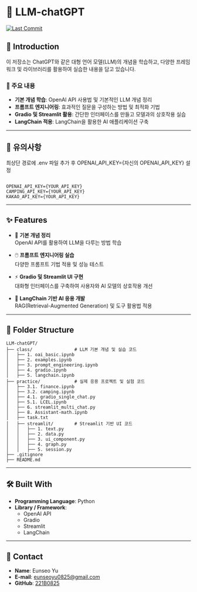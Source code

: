 # 📕 LLM-chatGPT

[![Last Commit](https://img.shields.io/github/last-commit/221b0825/LLM-chatGPT)](https://github.com/221b0825/LLM-chatGPT/commits/main)

## 🚀 Introduction

이 저장소는 ChatGPT와 같은 대형 언어 모델(LLM)의 개념을 학습하고, 다양한 프레임워크 및 라이브러리를 활용하여 실습한 내용을 담고 있습니다.

### 🔹 주요 내용
- **기본 개념 학습**: OpenAI API 사용법 및 기본적인 LLM 개념 정리
- **프롬프트 엔지니어링**: 효과적인 질문을 구성하는 방법 및 최적화 기법
- **Gradio 및 Streamlit 활용**: 간단한 인터페이스를 만들고 모델과의 상호작용 실습
- **LangChain 적용**: LangChain을 활용한 AI 애플리케이션 구축

---

## 🔔 유의사항
최상단 경로에 .env 파일 추가 후 OPENAI_API_KEY={자신의 OPENAI_API_KEY} 설정
```plaintext

OPENAI_API_KEY={YOUR_API_KEY}
CAMPING_API_KEY={YOUR_API_KEY}
KAKAO_API_KEY={YOUR_API_KEY}

```

---

## ✨ Features
- 📂 **기본 개념 정리**  
  OpenAI API를 활용하여 LLM을 다루는 방법 학습

- 🖱️ **프롬프트 엔지니어링 실습**  
  다양한 프롬프트 기법 적용 및 성능 테스트

- ⚡ **Gradio 및 Streamlit UI 구현**  
  대화형 인터페이스를 구축하여 사용자와 AI 모델의 상호작용 개선

- 🔗 **LangChain 기반 AI 응용 개발**  
  RAG(Retrieval-Augmented Generation) 및 도구 활용법 적용

---

## 📂 Folder Structure
```plaintext
LLM-chatGPT/
├── class/                # LLM 기본 개념 및 실습 코드
│   ├── 1. oai_basic.ipynb
│   ├── 2. examples.ipynb
│   ├── 3. prompt_engineering.ipynb
│   ├── 4. gradio.ipynb
│   ├── 5. langchain.ipynb
├── practice/             # 실제 응용 프로젝트 및 실험 코드
│   ├── 3.1. finance.ipynb
│   ├── 3.2. camping.ipynb
│   ├── 4.1. gradio_single_chat.py
│   ├── 5.1. LCEL.ipynb
│   ├── 6. streamlit_multi_chat.py
│   ├── 8. Assistant-math.ipynb
│   ├── task.txt
│   ├── streamlit/        # Streamlit 기반 UI 코드
│   │   ├── 1. text.py
│   │   ├── 2. data.py
│   │   ├── 3. ui_component.py
│   │   ├── 4. graph.py
│   │   ├── 5. session.py
├── .gitignore
├── README.md
```
---

## 🛠️ Built With
- **Programming Language**: Python
- **Library / Framework**:
  - OpenAI API
  - Gradio
  - Streamlit
  - LangChain

---

## 📧 Contact
- **Name**: Eunseo Yu
- **E-mail**: eunseoyu0825@gmail.com
- **GitHub**: [221B0825](https://github.com/221B0825)

